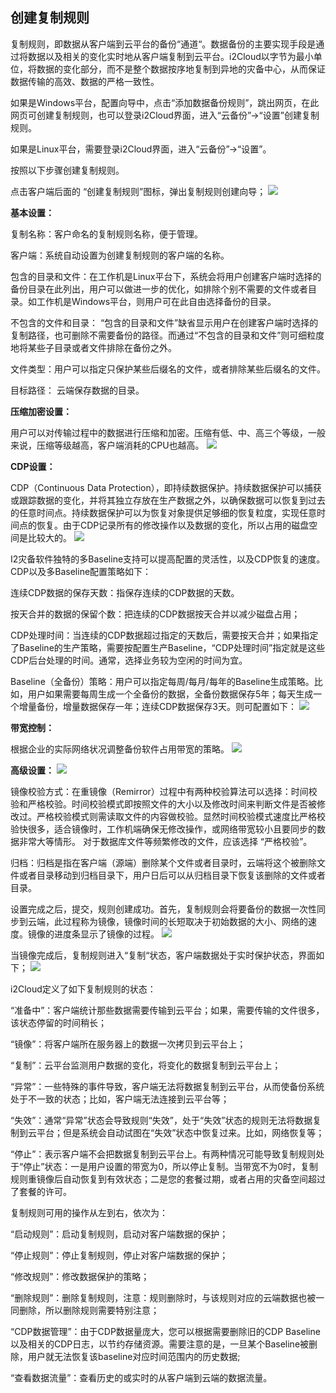 ## 创建复制规则

复制规则，即数据从客户端到云平台的备份“通道“。数据备份的主要实现手段是通过将数据以及相关的变化实时地从客户端复制到云平台。i2Cloud以字节为最小单位，将数据的变化部分，而不是整个数据按序地复制到异地的灾备中心，从而保证数据传输的高效、数据的严格一致性。

如果是Windows平台，配置向导中，点击“添加数据备份规则”，跳出网页，在此网页可创建复制规则，也可以登录i2Cloud界面，进入“云备份”-&gt;“设置”创建复制规则。

如果是Linux平台，需要登录i2Cloud界面，进入“云备份”-&gt;“设置”。

按照以下步骤创建复制规则。

点击客户端后面的 “创建复制规则”图标，弹出复制规则创建向导；
![](/assets/V6.06113.png)

**基本设置：**

复制名称：客户命名的复制规则名称，便于管理。

客户端：系统自动设置为创建复制规则的客户端的名称。

包含的目录和文件：在工作机是Linux平台下，系统会将用户创建客户端时选择的备份目录在此列出，用户可以做进一步的优化，如排除个别不需要的文件或者目录。如工作机是Windows平台，则用户可在此自由选择备份的目录。

不包含的文件和目录： “包含的目录和文件”缺省显示用户在创建客户端时选择的复制路径，也可删除不需要备份的路径。而通过“不包含的目录和文件”则可细粒度地将某些子目录或者文件排除在备份之外。

文件类型：用户可以指定只保护某些后缀名的文件，或者排除某些后缀名的文件。

目标路径： 云端保存数据的目录。

**压缩加密设置：**

用户可以对传输过程中的数据进行压缩和加密。压缩有低、中、高三个等级，一般来说，压缩等级越高，客户端消耗的CPU也越高。
![](/assets/V6.06493.png)


**CDP设置：**

CDP（Continuous Data Protection），即持续数据保护。持续数据保护可以捕获或跟踪数据的变化，并将其独立存放在生产数据之外，以确保数据可以恢复到过去的任意时间点。持续数据保护可以为恢复对象提供足够细的恢复粒度，实现任意时间点的恢复。由于CDP记录所有的修改操作以及数据的变化，所以占用的磁盘空间是比较大的。
![](/assets/V6.06668.png)

I2灾备软件独特的多Baseline支持可以提高配置的灵活性，以及CDP恢复的速度。CDP以及多Baseline配置策略如下：

连续CDP数据的保存天数：指保存连续的CDP数据的天数。

按天合并的数据的保留个数：把连续的CDP数据按天合并以减少磁盘占用；

CDP处理时间：当连续的CDP数据超过指定的天数后，需要按天合并；如果指定了Baseline的生产策略，需要按配置生产Baseline，“CDP处理时间”指定就是这些CDP后台处理的时间。通常，选择业务较为空闲的时间为宜。

Baseline（全备份）策略：用户可以指定每周/每月/每年的Baseline生成策略。比如，用户如果需要每周生成一个全备份的数据，全备份数据保存5年；每天生成一个增量备份，增量数据保存一年；连续CDP数据保存3天。则可配置如下：
![](/assets/V6.07026.png)

**带宽控制：**

根据企业的实际网络状况调整备份软件占用带宽的策略。
![](/assets/V6.07034.png)

**高级设置：**
![](/assets/V6.07068.png)

镜像校验方式：在重镜像（Remirror）过程中有两种校验算法可以选择：时间校验和严格校验。时间校验模式即按照文件的大小以及修改时间来判断文件是否被修改过。严格校验模式则需读取文件的内容做校验。显然时间校验模式速度比严格校验快很多，适合镜像时，工作机端确保无修改操作，或网络带宽较小且要同步的数据非常大等情形。 对于数据库文件等频繁修改的文件，应该选择 “严格校验”。

归档：归档是指在客户端（源端）删除某个文件或者目录时，云端将这个被删除文件或者目录移动到归档目录下，用户日后可以从归档目录下恢复该删除的文件或者目录。

设置完成之后，提交，规则创建成功。首先，复制规则会将要备份的数据一次性同步到云端，此过程称为镜像，镜像时间的长短取决于初始数据的大小、网络的速度。镜像的进度条显示了镜像的过程。
![](/assets/V6.07421.png)

当镜像完成后，复制规则进入“复制“状态，客户端数据处于实时保护状态，界面如下；
![](/assets/V6.07463.png)


i2Cloud定义了如下复制规则的状态：

“准备中”：客户端统计那些数据需要传输到云平台；如果，需要传输的文件很多，该状态停留的时间稍长；

“镜像”：将客户端所在服务器上的数据一次拷贝到云平台上；

“复制”：云平台监测用户数据的变化，将变化的数据复制到云平台上；

“异常”：一些特殊的事件导致，客户端无法将数据复制到云平台，从而使备份系统处于不一致的状态；比如，客户端无法连接到云平台等；

“失效”：通常“异常”状态会导致规则“失效”，处于“失效”状态的规则无法将数据复制到云平台；但是系统会自动试图在“失效”状态中恢复过来。比如，网络恢复等；

“停止”：表示客户端不会把数据复制到云平台上。有两种情况可能导致复制规则处于“停止”状态：一是用户设置的带宽为0，所以停止复制。当带宽不为0时，复制规则重镜像后自动恢复到有效状态；二是您的套餐过期，或者占用的灾备空间超过了套餐的许可。

复制规则可用的操作从左到右，依次为：

“启动规则”：启动复制规则，启动对客户端数据的保护；

“停止规则”：停止复制规则，停止对客户端数据的保护；

“修改规则”：修改数据保护的策略；

“删除规则”：删除复制规则，注意：规则删除时，与该规则对应的云端数据也被一同删除，所以删除规则需要特别注意；

“CDP数据管理”：由于CDP数据量庞大，您可以根据需要删除旧的CDP Baseline以及相关的CDP日志，以节约存储资源。需要注意的是，一旦某个Baseline被删除，用户就无法恢复该baseline对应时间范围内的历史数据;

“查看数据流量”：查看历史的或实时的从客户端到云端的数据流量。